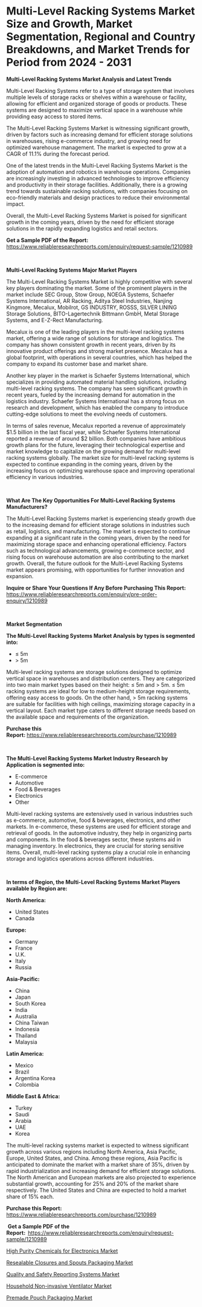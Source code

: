 <p><h1>Multi-Level Racking Systems Market Size and Growth, Market Segmentation, Regional and Country Breakdowns, and Market Trends for Period from 2024 -  2031</h1></p><p><strong>Multi-Level Racking Systems Market Analysis and Latest Trends</strong></p>
<p><p>Multi-Level Racking Systems refer to a type of storage system that involves multiple levels of storage racks or shelves within a warehouse or facility, allowing for efficient and organized storage of goods or products. These systems are designed to maximize vertical space in a warehouse while providing easy access to stored items.</p><p>The Multi-Level Racking Systems Market is witnessing significant growth, driven by factors such as increasing demand for efficient storage solutions in warehouses, rising e-commerce industry, and growing need for optimized warehouse management. The market is expected to grow at a CAGR of 11.1% during the forecast period.</p><p>One of the latest trends in the Multi-Level Racking Systems Market is the adoption of automation and robotics in warehouse operations. Companies are increasingly investing in advanced technologies to improve efficiency and productivity in their storage facilities. Additionally, there is a growing trend towards sustainable racking solutions, with companies focusing on eco-friendly materials and design practices to reduce their environmental impact.</p><p>Overall, the Multi-Level Racking Systems Market is poised for significant growth in the coming years, driven by the need for efficient storage solutions in the rapidly expanding logistics and retail sectors.</p></p>
<p><strong>Get a Sample PDF of the Report:&nbsp;</strong> <a href="https://www.reliableresearchreports.com/enquiry/request-sample/1210989">https://www.reliableresearchreports.com/enquiry/request-sample/1210989</a></p>
<p>&nbsp;</p>
<p><strong>Multi-Level Racking Systems Major Market Players</strong></p>
<p><p>The Multi-Level Racking Systems Market is highly competitive with several key players dominating the market. Some of the prominent players in the market include SEC Group, Stow Group, NOEGA Systems, Schaefer Systems International, AR Racking, Aditya Steel Industries, Nanjing Kingmore, Mecalux, Mobilrot, GS INDUSTRY, ROSSS, SILVER LINING Storage Solutions, BITO-Lagertechnik Bittmann GmbH, Metal Storage Systems, and E-Z-Rect Manufacturing.</p><p>Mecalux is one of the leading players in the multi-level racking systems market, offering a wide range of solutions for storage and logistics. The company has shown consistent growth in recent years, driven by its innovative product offerings and strong market presence. Mecalux has a global footprint, with operations in several countries, which has helped the company to expand its customer base and market share.</p><p>Another key player in the market is Schaefer Systems International, which specializes in providing automated material handling solutions, including multi-level racking systems. The company has seen significant growth in recent years, fueled by the increasing demand for automation in the logistics industry. Schaefer Systems International has a strong focus on research and development, which has enabled the company to introduce cutting-edge solutions to meet the evolving needs of customers.</p><p>In terms of sales revenue, Mecalux reported a revenue of approximately $1.5 billion in the last fiscal year, while Schaefer Systems International reported a revenue of around $2 billion. Both companies have ambitious growth plans for the future, leveraging their technological expertise and market knowledge to capitalize on the growing demand for multi-level racking systems globally. The market size for multi-level racking systems is expected to continue expanding in the coming years, driven by the increasing focus on optimizing warehouse space and improving operational efficiency in various industries.</p></p>
<p>&nbsp;</p>
<p><strong>What Are The Key Opportunities For Multi-Level Racking Systems Manufacturers?</strong></p>
<p><p>The Multi-Level Racking Systems market is experiencing steady growth due to the increasing demand for efficient storage solutions in industries such as retail, logistics, and manufacturing. The market is expected to continue expanding at a significant rate in the coming years, driven by the need for maximizing storage space and enhancing operational efficiency. Factors such as technological advancements, growing e-commerce sector, and rising focus on warehouse automation are also contributing to the market growth. Overall, the future outlook for the Multi-Level Racking Systems market appears promising, with opportunities for further innovation and expansion.</p></p>
<p><strong>Inquire or Share Your Questions If Any Before Purchasing This Report:</strong> <a href="https://www.reliableresearchreports.com/enquiry/pre-order-enquiry/1210989">https://www.reliableresearchreports.com/enquiry/pre-order-enquiry/1210989</a></p>
<p>&nbsp;</p>
<p><strong>Market Segmentation</strong></p>
<p><strong>The Multi-Level Racking Systems Market Analysis by types is segmented into:</strong></p>
<p><ul><li>≤ 5m</li><li>> 5m</li></ul></p>
<p><p>Multi-level racking systems are storage solutions designed to optimize vertical space in warehouses and distribution centers. They are categorized into two main market types based on their height: ≤ 5m and > 5m. ≤ 5m racking systems are ideal for low to medium-height storage requirements, offering easy access to goods. On the other hand, > 5m racking systems are suitable for facilities with high ceilings, maximizing storage capacity in a vertical layout. Each market type caters to different storage needs based on the available space and requirements of the organization.</p></p>
<p><strong>Purchase this Report:&nbsp;</strong><a href="https://www.reliableresearchreports.com/purchase/1210989">https://www.reliableresearchreports.com/purchase/1210989</a></p>
<p>&nbsp;</p>
<p><strong>The Multi-Level Racking Systems Market Industry Research by Application is segmented into:</strong></p>
<p><ul><li>E-commerce</li><li>Automotive</li><li>Food & Beverages</li><li>Electronics</li><li>Other</li></ul></p>
<p><p>Multi-level racking systems are extensively used in various industries such as e-commerce, automotive, food & beverages, electronics, and other markets. In e-commerce, these systems are used for efficient storage and retrieval of goods. In the automotive industry, they help in organizing parts and components. In the food & beverages sector, these systems aid in managing inventory. In electronics, they are crucial for storing sensitive items. Overall, multi-level racking systems play a crucial role in enhancing storage and logistics operations across different industries.</p></p>
<p>&nbsp;</p>
<p><strong>In terms of Region, the Multi-Level Racking Systems Market Players available by Region are:</strong></p>
<p>
    <p> <strong> North America: </strong>
        <ul>
            <li>United States</li>
            <li>Canada</li>
        </ul>
        </p> 
    <p> <strong> Europe: </strong>
        <ul>
            <li>Germany</li>
            <li>France</li>
            <li>U.K.</li>
            <li>Italy</li>
            <li>Russia</li>
        </ul>
        </p> 
    <p> <strong> Asia-Pacific: </strong>
        <ul>
            <li>China</li>
            <li>Japan</li>
            <li>South Korea</li>
            <li>India</li>
            <li>Australia</li>
            <li>China Taiwan</li>
            <li>Indonesia</li>
            <li>Thailand</li>
            <li>Malaysia</li>
        </ul>
        </p> 
    <p> <strong> Latin America: </strong>
        <ul>
            <li>Mexico</li>
            <li>Brazil</li>
            <li>Argentina Korea</li>
            <li>Colombia</li>
        </ul>
        </p> 
    <p> <strong> Middle East & Africa: </strong>
        <ul>
            <li>Turkey</li>
            <li>Saudi</li>
            <li>Arabia</li>
            <li>UAE</li>
            <li>Korea</li>
        </ul>
    </p>
    </p>
<p><p>The multi-level racking systems market is expected to witness significant growth across various regions including North America, Asia Pacific, Europe, United States, and China. Among these regions, Asia Pacific is anticipated to dominate the market with a market share of 35%, driven by rapid industrialization and increasing demand for efficient storage solutions. The North American and European markets are also projected to experience substantial growth, accounting for 25% and 20% of the market share respectively. The United States and China are expected to hold a market share of 15% each.</p></p>
<p><strong>Purchase this Report: </strong><a href="https://www.reliableresearchreports.com/purchase/1210989">https://www.reliableresearchreports.com/purchase/1210989</a></p>
<p>&nbsp;<strong>Get a Sample PDF of the Report:&nbsp;&nbsp;</strong><a href="https://www.reliableresearchreports.com/enquiry/request-sample/1210989">https://www.reliableresearchreports.com/enquiry/request-sample/1210989</a></p>
<p><strong></strong></p>
<p><p><a href="https://github.com/dringals/Market-Research-Report-List-2/blob/main/high-purity-chemicals-for-electronics-market.md">High Purity Chemicals for Electronics Market</a></p><p><a href="https://medium.com/@faithterry767/analyzing-resealable-closures-and-spouts-packaging-market-global-industry-perspective-and-forecast-d0c7c4603391">Resealable Closures and Spouts Packaging Market</a></p><p><a href="https://medium.com/@faithterry767/quality-and-safety-reporting-systems-market-size-market-outlook-and-market-forecast-2024-to-2031-b4e2b72be278">Quality and Safety Reporting Systems Market</a></p><p><a href="https://github.com/mharielmesa/Market-Research-Report-List-2/blob/main/household-non-invasive-ventilator-market.md">Household Non-invasive Ventilator Market</a></p><p><a href="https://medium.com/@faithterry767/premade-pouch-packaging-nbsp-market-focuses-on-market-share-size-and-projected-forecast-till-2031-979d1ba57cc6">Premade Pouch Packaging Market</a></p></p>
